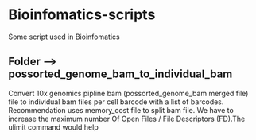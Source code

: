 # Bioinfomatics-scripts
Some script used in Bioinfomatics

## Folder --> possorted_genome_bam_to_individual_bam
Convert 10x genomics pipline bam (possorted_genome_bam merged file) file to individual bam files per cell barcode with a list of barcodes. Recommendation uses memory_cost file to split bam file. We have to increase the maximum number Of Open Files / File Descriptors (FD).The ulimit command would help
